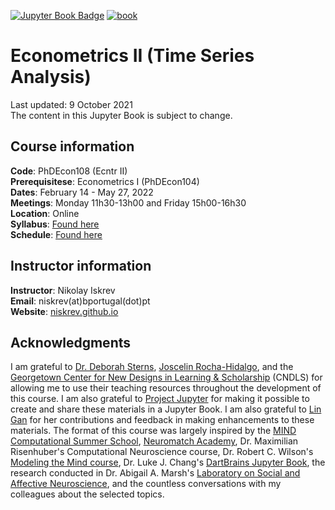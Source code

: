 <a target="_blank" rel="noopener noreferrer" href="https://niskrev.github.io/phdecon108">![Jupyter Book Badge](https://jupyterbook.org/badge.svg)</a> <a target="_blank" rel="noopener noreferrer" href="https://github.com/niskrev/phdecon108/actions/workflows/deploy-book.yml">![book](https://github.com/niskrev/phdecon108/actions/workflows/deploy-book.yml/badge.svg)</a>

# Econometrics II (Time Series Analysis) 
Last updated: 9 October 2021</br>
The content in this Jupyter Book is subject to change. 

## Course information
**Code**: PhDEcon108 (Ecntr II)</br>
**Prerequisitese**: Econometrics I (PhDEcon104)</br>
**Dates**: February 14 - May 27, 2022</br>
**Meetings**: Monday 11h30-13h00 and Friday 15h00-16h30</br>
**Location**: Online</br>
**Syllabus**: <a target="_blank" rel="noopener noreferrer" href="https://niskrev.github.io/phdecon108/module-00-00_Syllabus.html">Found here</a></br>
**Schedule**: <a target="_blank" rel="noopener noreferrer" href="https://niskrev.github.io/phdecon/module-00-01_Course-Schedule.html">Found here</a>


## Instructor information
**Instructor**: Nikolay Iskrev<br>
**Email**: niskrev(at)bportugal(dot)pt<br>
**Website**: <a target="_blank" rel="noopener noreferrer" href="https://niskrev.github.io">niskrev.github.io</a></br>


## Acknowledgments
I am grateful to <a target="_blank" rel="noopener noreferrer" href="https://deborahstearns.blogspot.com/">Dr. Deborah Sterns</a>, <a target="_blank" rel="noopener noreferrer" href="https://www.joscelinrocha.com/">Joscelin Rocha-Hidalgo</a>, and the <a target="_blank" rel="noopener noreferrer" href="https://cndls.georgetown.edu/">Georgetown Center for New Designs in Learning & Scholarship</a> (CNDLS) for allowing me to use their teaching resources throughout the development of this course. I am also grateful to <a target="_blank" rel="noopener noreferrer" href="https://jupyter.org/">Project Jupyter</a> for making it possible to create and share these materials in a Jupyter Book. I am also grateful to <a target="_blank" rel="noopener noreferrer" href="https://github.com/gllg4009">Lin Gan</a> for her contributions and feedback in making enhancements to these materials. The format of this course was largely inspired by the <a target="_blank" rel="noopener noreferrer" href="https://mindsummerschool.org/">MIND Computational Summer School</a>, <a target="_blank" rel="noopener noreferrer" href="https://academy.neuromatch.io/">Neuromatch Academy</a>, Dr. Maximilian Risenhuber's Computational Neuroscience course, Dr. Robert C. Wilson's <a target="_blank" rel="noopener noreferrer" href="http://u.arizona.edu/~bob/web_NSCS344/">Modeling the Mind course</a>, Dr. Luke J. Chang's <a target="_blank" rel="noopener noreferrer" href="https://dartbrains.org">DartBrains Jupyter Book</a>, the research conducted in Dr. Abigail A. Marsh's <a target="_blank" rel="noopener noreferrer" href="https://aamarsh.wordpress.com/lab/">Laboratory on Social and Affective Neuroscience</a>, and the countless conversations with my colleagues about the selected topics.
